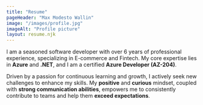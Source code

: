 ```yaml
---
title: "Resume"
pageHeader: "Max Modesto Wallin"
image: "/images/profile.jpg"
imageAlt: "Profile picture"
layout: resume.njk
---
```


I am a seasoned software developer with over 6 years of professional experience, specializing in E-commerce and Fintech. My core expertise lies in **Azure** and **.NET**, and I am a certified **Azure Developer (AZ-204)**.

Driven by a passion for continuous learning and growth, I actively seek new challenges to enhance my skills. My **positive** and **curious** mindset, coupled with **strong communication abilities**, empowers me to consistently contribute to teams and help them **exceed expectations**.